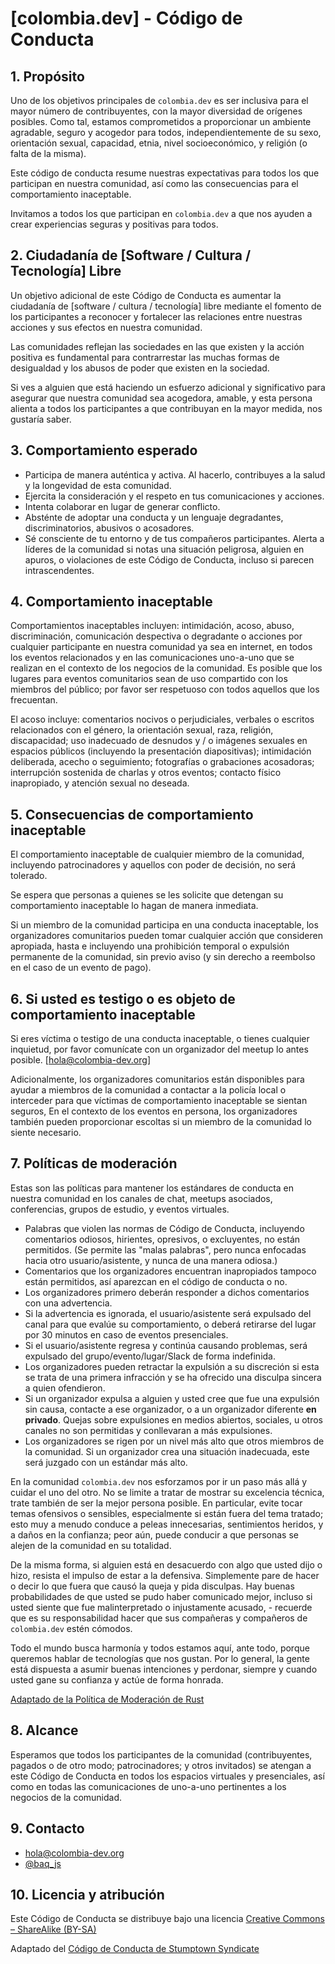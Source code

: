 # [colombia.dev] - Código de Conducta

## 1. Propósito

Uno de los objetivos principales de `colombia.dev` es ser inclusiva para el 
mayor número de contribuyentes, con la mayor diversidad de orígenes posibles.
Como tal, estamos comprometidos a proporcionar un ambiente agradable, seguro y
acogedor para todos, independientemente de su sexo, orientación sexual, 
capacidad, etnia, nivel socioeconómico, y religión (o falta de la misma).

Este código de conducta resume nuestras expectativas para todos los que 
participan en nuestra comunidad, así como las consecuencias para el 
comportamiento inaceptable.

Invitamos a todos los que participan en `colombia.dev` a que nos ayuden a crear
experiencias seguras y positivas para todos.

## 2. Ciudadanía de [Software / Cultura / Tecnología] Libre

Un objetivo adicional de este Código de Conducta es aumentar la ciudadanía de 
[software / cultura / tecnología] libre mediante el fomento de los participantes
a reconocer y fortalecer las relaciones entre nuestras acciones y sus efectos en 
nuestra comunidad.

Las comunidades reflejan las sociedades en las que existen y la acción positiva
es fundamental para contrarrestar las muchas formas de desigualdad y los abusos
de poder que existen en la sociedad.

Si ves a alguien que está haciendo un esfuerzo adicional y significativo para
asegurar que nuestra comunidad sea acogedora, amable, y esta persona alienta a
todos los participantes a que contribuyan en la mayor medida, nos gustaría saber.

## 3. Comportamiento esperado

* Participa de manera auténtica y activa. Al hacerlo, contribuyes a la salud y 
la longevidad de esta comunidad.
* Ejercita la consideración y el respeto en tus comunicaciones y acciones.
* Intenta colaborar en lugar de generar conflicto.
* Absténte de adoptar una conducta y un lenguaje degradantes, discriminatorios,
abusivos o acosadores.
* Sé consciente de tu entorno y de tus compañeros participantes. Alerta a 
líderes de la comunidad si notas una situación peligrosa, alguien en apuros, o 
violaciones de este Código de Conducta, incluso si parecen intrascendentes.

## 4. Comportamiento inaceptable

Comportamientos inaceptables incluyen: intimidación, acoso, abuso,
discriminación, comunicación despectiva o degradante o acciones por cualquier 
participante en nuestra comunidad ya sea en internet, en todos los eventos 
relacionados y en las comunicaciones uno-a-uno que se realizan en el contexto de
los negocios de la comunidad. Es posible que los lugares para eventos
comunitarios sean de uso compartido con los miembros del público; por favor ser 
respetuoso con todos aquellos que los frecuentan.

El acoso incluye: comentarios nocivos o perjudiciales, verbales o escritos
relacionados con el género, la orientación sexual, raza, religión, discapacidad; 
uso inadecuado de desnudos y / o imágenes sexuales en espacios públicos 
(incluyendo la presentación diapositivas); intimidación deliberada, acecho o 
seguimiento; fotografías o grabaciones acosadoras; interrupción sostenida de
charlas y otros eventos; contacto físico inapropiado, y atención sexual no 
deseada.

## 5. Consecuencias de comportamiento inaceptable

El comportamiento inaceptable de cualquier miembro de la comunidad, incluyendo
patrocinadores y aquellos con poder de decisión, no será tolerado.

Se espera que personas a quienes se les solicite que detengan su comportamiento
inaceptable lo hagan de manera inmediata.

Si un miembro de la comunidad participa en una conducta inaceptable, los 
organizadores comunitarios pueden tomar cualquier acción que consideren
apropiada, hasta e incluyendo una prohibición temporal o expulsión permanente 
de la comunidad, sin previo aviso (y sin derecho a reembolso en el caso de un 
evento de pago).

## 6. Si usted es testigo o es objeto de comportamiento inaceptable

Si eres víctima o testigo de una conducta inaceptable, o tienes cualquier 
inquietud, por favor comunícate con un organizador del meetup lo antes posible. 
[hola@colombia-dev.org]

Adicionalmente, los organizadores comunitarios están disponibles para ayudar
a miembros de la comunidad a contactar a la policía local o interceder para que
víctimas de comportamiento inaceptable se sientan seguros,
En el contexto de los eventos en persona, los organizadores
también pueden proporcionar escoltas si un miembro de la comunidad lo siente 
necesario.

## 7. Políticas de moderación

Estas son las políticas para mantener los estándares de conducta en nuestra 
comunidad en los canales de chat, meetups asociados, conferencias, 
grupos de estudio, y eventos virtuales.

- Palabras que violen las normas de Código de Conducta, incluyendo comentarios 
odiosos, hirientes, opresivos, o excluyentes, no están permitidos. (Se permite 
las "malas palabras", pero nunca enfocadas hacia otro usuario/asistente, y nunca 
de una manera odiosa.)
- Comentarios que los organizadores encuentran inapropiados tampoco están 
permitidos, así aparezcan en el código de conducta o no.
- Los organizadores primero deberán responder a dichos comentarios con una 
advertencia.
- Si la advertencia es ignorada, el usuario/asistente será expulsado del canal 
para que evalúe su comportamiento, o deberá retirarse del lugar por 30 minutos 
en caso de eventos presenciales.
- Si el usuario/asistente regresa y continúa causando problemas, será expulsado
del grupo/evento/lugar/Slack de forma indefinida.
- Los organizadores pueden retractar la expulsión a su discreción si esta se 
trata de una primera infracción y se ha ofrecido una disculpa sincera a quien 
ofendieron.
- Si un organizador expulsa a alguien y usted cree que fue una expulsión sin 
causa, contacte a ese organizador, o a un organizador diferente **en privado**. 
Quejas sobre expulsiones en medios abiertos, sociales, u otros canales no son 
permitidas y conllevaran a más expulsiones.
- Los organizadores se rigen por un nivel más alto que otros miembros de la 
comunidad. Si un organizador crea una situación inadecuada, este será juzgado 
con un estándar más alto.

En la comunidad `colombia.dev` nos esforzamos por ir un paso más allá y cuidar 
el uno del otro. No se limite a tratar de mostrar su excelencia técnica, trate 
también de ser la mejor persona posible. En particular, evite tocar temas 
ofensivos o sensibles, especialmente si están fuera del tema tratado; esto muy a
menudo conduce a peleas innecesarias, sentimientos heridos, y a daños en la 
confianza; peor aún, puede conducir a que personas se alejen de la comunidad en 
su totalidad.

De la misma forma, si alguien está en desacuerdo con algo que usted dijo o hizo,
resista el impulso de estar a la defensiva. Simplemente pare de hacer o decir lo
que fuera que causó la queja y pida disculpas. Hay buenas probabilidades de que
usted se pudo haber comunicado mejor, incluso si usted siente que fue 
malinterpretado o injustamente acusado, - recuerde que es su responsabilidad 
hacer que sus compañeras y compañeros de `colombia.dev` estén cómodos.

Todo el mundo busca harmonía y todos estamos aquí, ante todo, porque queremos 
hablar de tecnologías que nos gustan. Por lo general, la gente está dispuesta a 
asumir buenas intenciones y perdonar, siempre y cuando usted gane su confianza y
actúe de forma honrada.

[Adaptado de la Política de Moderación de Rust](https://github.com/rust-lang/rust/wiki/Note-development-policy#moderation)

## 8. Alcance

Esperamos que todos los participantes de la comunidad (contribuyentes, pagados o
de otro modo; patrocinadores; y otros invitados) se atengan a este Código de 
Conducta en todos los espacios virtuales y presenciales, así como en todas las 
comunicaciones de uno-a-uno pertinentes a los negocios de la comunidad.

## 9. Contacto

- hola@colombia-dev.org
- [@baq_js](https://twitter.com/baq_js)

## 10. Licencia y atribución

Este Código de Conducta se distribuye bajo una licencia [Creative Commons – ShareAlike (BY-SA)](http://creativecommons.org/licenses/by-sa/3.0/)

Adaptado del [Código de Conducta de Stumptown Syndicate](https://github.com/stumpsyn/policies/blob/master/citizen_code_of_conduct.md)
